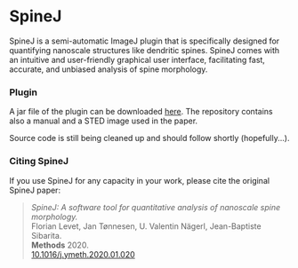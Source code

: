 # SpineJ
SpineJ is a semi-automatic ImageJ plugin that is specifically designed for quantifying nanoscale structures like dendritic spines. SpineJ comes with an intuitive and user-friendly graphical user interface, facilitating fast, accurate, and unbiased analysis of spine morphology.

### Plugin

A jar file of the plugin can be downloaded [here](https://github.com/flevet/SpineJ/releases/tag/v1.0). The repository contains also a manual and a STED image used in the paper. 

Source code is still being cleaned up and should follow shortly (hopefully...). 

### Citing SpineJ

If you use SpineJ for any capacity in your work, please cite the original SpineJ paper:

> *SpineJ: A software tool for quantitative analysis of nanoscale spine morphology.*  
> Florian Levet, Jan Tønnesen, U. Valentin Nägerl, Jean-Baptiste Sibarita.  
> **Methods** 2020.  
> [10.1016/j.ymeth.2020.01.020](https://doi.org/10.1016/j.ymeth.2020.01.020)
